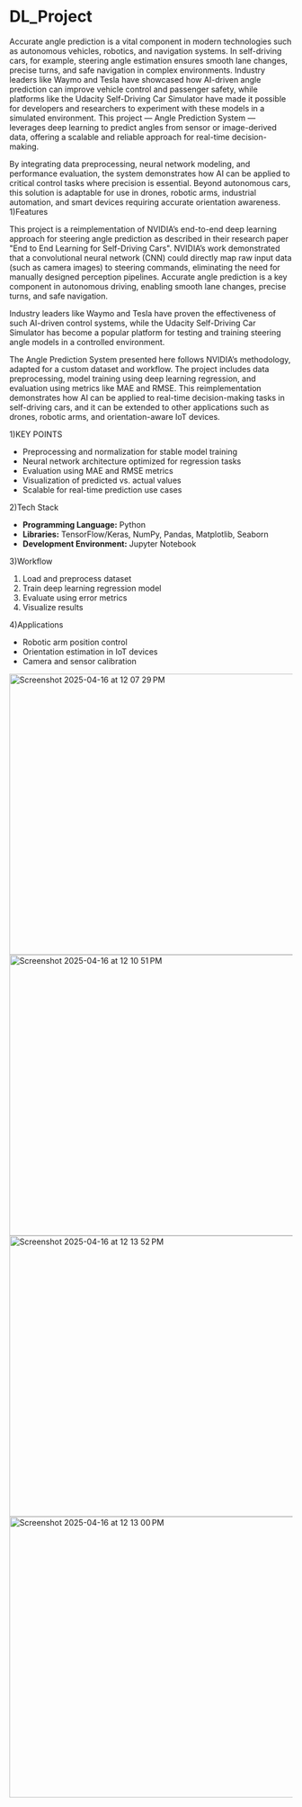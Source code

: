 # DL_Project

Accurate angle prediction is a vital component in modern technologies such as autonomous vehicles, robotics, and navigation systems. In self-driving cars, for example, steering angle estimation ensures smooth lane changes, precise turns, and safe navigation in complex environments. Industry leaders like Waymo and Tesla have showcased how AI-driven angle prediction can improve vehicle control and passenger safety, while platforms like the Udacity Self-Driving Car Simulator have made it possible for developers and researchers to experiment with these models in a simulated environment. This project — Angle Prediction System — leverages deep learning to predict angles from sensor or image-derived data, offering a scalable and reliable approach for real-time decision-making. 

By integrating data preprocessing, neural network modeling, and performance evaluation, the system demonstrates how AI can be applied to critical control tasks where precision is essential. Beyond autonomous cars, this solution is adaptable for use in drones, robotic arms, industrial automation, and smart devices requiring accurate orientation awareness.
1)Features

This project is a reimplementation of NVIDIA’s end-to-end deep learning approach for steering angle prediction as described in their research paper "End to End Learning for Self-Driving Cars". NVIDIA’s work demonstrated that a convolutional neural network (CNN) could directly map raw input data (such as camera images) to steering commands, eliminating the need for manually designed perception pipelines. Accurate angle prediction is a key component in autonomous driving, enabling smooth lane changes, precise turns, and safe navigation. 

Industry leaders like Waymo and Tesla have proven the effectiveness of such AI-driven control systems, while the Udacity Self-Driving Car Simulator has become a popular platform for testing and training steering angle models in a controlled environment.

The Angle Prediction System presented here follows NVIDIA’s methodology, adapted for a custom dataset and workflow. The project includes data preprocessing, model training using deep learning regression, and evaluation using metrics like MAE and RMSE. This reimplementation demonstrates how AI can be applied to real-time decision-making tasks in self-driving cars, and it can be extended to other applications such as drones, robotic arms, and orientation-aware IoT devices.

1)KEY POINTS

* Preprocessing and normalization for stable model training
* Neural network architecture optimized for regression tasks
* Evaluation using MAE and RMSE metrics
* Visualization of predicted vs. actual values
* Scalable for real-time prediction use cases

2)Tech Stack

* **Programming Language:** Python
* **Libraries:** TensorFlow/Keras, NumPy, Pandas, Matplotlib, Seaborn
* **Development Environment:** Jupyter Notebook

3)Workflow

1. Load and preprocess dataset
2. Train deep learning regression model
3. Evaluate using error metrics
4. Visualize results

4)Applications

* Robotic arm position control
* Orientation estimation in IoT devices
* Camera and sensor calibration
  
<img width="1173" height="500" alt="Screenshot 2025-04-16 at 12 07 29 PM" src="https://github.com/user-attachments/assets/02e852fc-0e70-4301-9595-1caf6aaaeb78" />
<img width="717" height="500" alt="Screenshot 2025-04-16 at 12 10 51 PM" src="https://github.com/user-attachments/assets/5d12e53a-e008-45ed-aa0d-8fb37ee592bd" />
<img width="908" height="500" alt="Screenshot 2025-04-16 at 12 13 52 PM" src="https://github.com/user-attachments/assets/d8b53cba-69f2-4533-a059-752470c5c30c" />
<img width="759" height="500" alt="Screenshot 2025-04-16 at 12 13 00 PM" src="https://github.com/user-attachments/assets/223e8e1f-d0cf-405b-8116-1b99418a32fb" />



  



